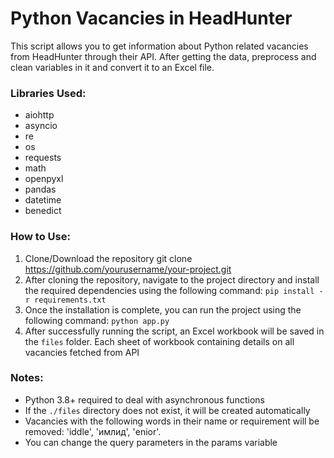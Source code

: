 # Python Vacancies in HeadHunter

This script allows you to get information about Python related vacancies from HeadHunter through their API. After getting the data, preprocess and clean variables in it and convert it to an Excel file. 

### Libraries Used:
 - aiohttp
 - asyncio
 - re
 - os
 - requests
 - math
 - openpyxl
 - pandas
 - datetime
 - benedict

### How to Use:

1. Clone/Download the repository git clone https://github.com/yourusername/your-project.git
2. After cloning the repository, navigate to the project directory and install the required dependencies using the following command:
```pip install -r requirements.txt```
3. Once the installation is complete, you can run the project using the following command:
```python app.py```
4. After successfully running the script, an Excel workbook will be saved in the `files` folder. Each sheet of workbook containing details on all vacancies fetched from API

### Notes:
 - Python 3.8+ required to deal with asynchronous functions
 - If the `./files` directory does not exist, it will be created automatically 
 - Vacancies with the following words in their name or requirement will be removed: 'iddle', 'имлид', 'enior'.
 - You can change the query parameters in the params variable